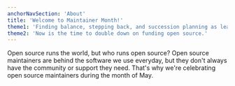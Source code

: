 ```yaml
---
anchorNavSection: 'About'
title: 'Welcome to Maintainer Month!'
theme1: 'Finding balance, stepping back, and succession planning as leaders.'
theme2: 'Now is the time to double down on funding open source.'
---
```


Open source runs the world, but who runs open source? Open source maintainers are behind the software we use everyday, but they don't always have the community or support they need. That's why we're celebrating open source maintainers during the month of May.